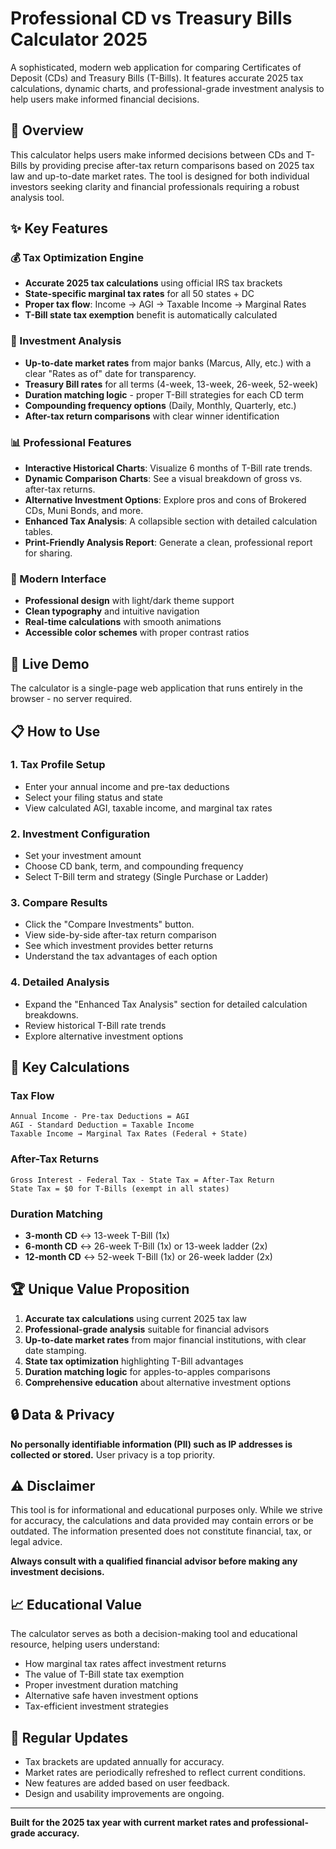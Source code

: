 # Professional CD vs Treasury Bills Calculator 2025

A sophisticated, modern web application for comparing Certificates of Deposit (CDs) and Treasury Bills (T-Bills). It features accurate 2025 tax calculations, dynamic charts, and professional-grade investment analysis to help users make informed financial decisions.

## 🎯 Overview

This calculator helps users make informed decisions between CDs and T-Bills by providing precise after-tax return comparisons based on 2025 tax law and up-to-date market rates. The tool is designed for both individual investors seeking clarity and financial professionals requiring a robust analysis tool.

## ✨ Key Features

### 💰 Tax Optimization Engine
- **Accurate 2025 tax calculations** using official IRS tax brackets
- **State-specific marginal tax rates** for all 50 states + DC
- **Proper tax flow**: Income → AGI → Taxable Income → Marginal Rates
- **T-Bill state tax exemption** benefit is automatically calculated

### 🏦 Investment Analysis
- **Up-to-date market rates** from major banks (Marcus, Ally, etc.) with a clear "Rates as of" date for transparency.
- **Treasury Bill rates** for all terms (4-week, 13-week, 26-week, 52-week)
- **Duration matching logic** - proper T-Bill strategies for each CD term
- **Compounding frequency options** (Daily, Monthly, Quarterly, etc.)
- **After-tax return comparisons** with clear winner identification

### 📊 Professional Features
- **Interactive Historical Charts**: Visualize 6 months of T-Bill rate trends.
- **Dynamic Comparison Charts**: See a visual breakdown of gross vs. after-tax returns.
- **Alternative Investment Options**: Explore pros and cons of Brokered CDs, Muni Bonds, and more.
- **Enhanced Tax Analysis**: A collapsible section with detailed calculation tables.
- **Print-Friendly Analysis Report**: Generate a clean, professional report for sharing.

### 🎨 Modern Interface
- **Professional design** with light/dark theme support
- **Clean typography** and intuitive navigation
- **Real-time calculations** with smooth animations
- **Accessible color schemes** with proper contrast ratios

## 🚀 Live Demo

The calculator is a single-page web application that runs entirely in the browser - no server required.

## 📋 How to Use

### 1. Tax Profile Setup
- Enter your annual income and pre-tax deductions
- Select your filing status and state
- View calculated AGI, taxable income, and marginal tax rates

### 2. Investment Configuration
- Set your investment amount
- Choose CD bank, term, and compounding frequency
- Select T-Bill term and strategy (Single Purchase or Ladder)

### 3. Compare Results
- Click the "Compare Investments" button.
- View side-by-side after-tax return comparison
- See which investment provides better returns
- Understand the tax advantages of each option

### 4. Detailed Analysis
- Expand the "Enhanced Tax Analysis" section for detailed calculation breakdowns.
- Review historical T-Bill rate trends
- Explore alternative investment options

## 🔧 Key Calculations

### Tax Flow
```
Annual Income - Pre-tax Deductions = AGI
AGI - Standard Deduction = Taxable Income
Taxable Income → Marginal Tax Rates (Federal + State)
```

### After-Tax Returns
```
Gross Interest - Federal Tax - State Tax = After-Tax Return
State Tax = $0 for T-Bills (exempt in all states)
```

### Duration Matching
- **3-month CD** ↔ 13-week T-Bill (1x)
- **6-month CD** ↔ 26-week T-Bill (1x) or 13-week ladder (2x)
- **12-month CD** ↔ 52-week T-Bill (1x) or 26-week ladder (2x)

## 🏆 Unique Value Proposition

1. **Accurate tax calculations** using current 2025 tax law
2. **Professional-grade analysis** suitable for financial advisors
3. **Up-to-date market rates** from major financial institutions, with clear date stamping.
4. **State tax optimization** highlighting T-Bill advantages
5. **Duration matching logic** for apples-to-apples comparisons
6. **Comprehensive education** about alternative investment options

## 🔒 Data & Privacy

 **No personally identifiable information (PII) such as IP addresses is collected or stored.** User privacy is a top priority.

## ⚠️ Disclaimer

This tool is for informational and educational purposes only. While we strive for accuracy, the calculations and data provided may contain errors or be outdated. The information presented does not constitute financial, tax, or legal advice.

**Always consult with a qualified financial advisor before making any investment decisions.**


## 📈 Educational Value

The calculator serves as both a decision-making tool and educational resource, helping users understand:
- How marginal tax rates affect investment returns
- The value of T-Bill state tax exemption
- Proper investment duration matching
- Alternative safe haven investment options
- Tax-efficient investment strategies

## 🔄 Regular Updates

- Tax brackets are updated annually for accuracy.
- Market rates are periodically refreshed to reflect current conditions.
- New features are added based on user feedback.
- Design and usability improvements are ongoing.

---

**Built for the 2025 tax year with current market rates and professional-grade accuracy.**